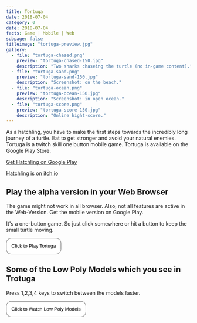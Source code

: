 ```yaml
---
title: Tortuga
date: 2018-07-04
category: 0
date: 2018-07-04
facts: Game | Mobile | Web
subpage: false
titleimage: "tortuga-preview.jpg"
gallery:
  - file: "tortuga-chased.png"
    preview: "tortuga-chased-150.jpg"
    description: "Two sharks chaseing the turtle (no in-game content)."
  - file: "tortuga-sand.png"
    preview: "tortuga-sand-150.jpg"
    description: "Screenshot: on the beach."
  - file: "tortuga-ocean.png"
    preview: "tortuga-ocean-150.jpg"
    description: "Screenshot: in open ocean."
  - file: "tortuga-score.png"
    preview: "tortuga-score-150.jpg"
    description: "Online hight-score."
---
```


As a hatchling, you have to make the first steps towards the incredibly long journey of a turtle. Eat to get stronger and avoid your natural enemies. Tortuga is a twitch skill one button mobile game. Tortuga is available on the Google Play Store. 

[Get Hatchling on Google Play](https://play.google.com/store/apps/details?id=at.molding.tortuga)

[Hatchling is on itch.io](https://blitzzart.itch.io/hatchling)

## Play the alpha version in your Web Browser

The game might not work in all browser. Also, not all features are active in the Web-Version. Get the mobile version on Google Play.

It's a one-button game. So just click somewhere or hit a button to keep the small turtle moving.

<script type="text/javascript" src="https://ajax.googleapis.com/ajax/libs/jquery/1.6.0/jquery.min.js"></script>
<script type="text/javascript">
$(function(){
    $('#buttonGame').click(function(){ 
        if(!$('#iframe').length) {
                $('#iframeHolderGame').html('<iframe src="tortugaGame.html" width="100%" height="700"></iframe>');
        }
    });   
});
</script>
 
<button 
style="
    border-radius: 1em;
    background-color: white;
    padding: 1em;
    border: 0.1em solid #555555;
    cursor: pointer;"
id="buttonGame">Click to Play Tortuga</button>
<div id="iframeHolderGame"></div>

## Some of the Low Poly Models which you see in Trotuga

Press 1,2,3,4 keys to switch between the models faster.

<script type="text/javascript" src="https://ajax.googleapis.com/ajax/libs/jquery/1.6.0/jquery.min.js"></script>
<script type="text/javascript">
$(function(){
    $('#buttonShow').click(function(){ 
        if(!$('#iframe').length) {
                $('#iframeHolderShow').html('<iframe src="tortugaShow.html" width="100%" height="700"></iframe>');
        }
    });   
});
</script>
 
<button 
style="
    border-radius: 1em;
    background-color: white;
    padding: 1em;
    border: 0.1em solid #555555;
    cursor: pointer;"
id="buttonShow">Click to Watch Low Poly Models</button>
<div id="iframeHolderShow"></div>
